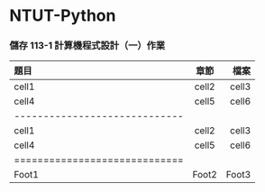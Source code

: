 # NTUT-Python

### 儲存 113-1 計算機程式設計（一）作業

| 題目 | 章節 | 檔案 |
|:--------|:-------:|--------:|
| cell1   | cell2   | cell3   |
| cell4   | cell5   | cell6   |
|-----------------------------|
| cell1   | cell2   | cell3   |
| cell4   | cell5   | cell6   |
|=============================|
| Foot1   | Foot2   | Foot3   |
